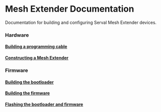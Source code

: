 # Mesh Extender Documentation
Documentation for building and configuring Serval Mesh Extender devices.

### Hardware  
#### [Building a programming cable](programming-cable.md)
#### [Constructing a Mesh Extender](mesh-extender-build-process.md)  

### Firmware  
#### [Building the bootloader](mesh-extender-bootloader-build.md)  
#### [Building the firmware](mesh-extender-firmware-build.md)  
#### [Flashing the bootloader and firmware](mesh-extender-flash-process.md)  


